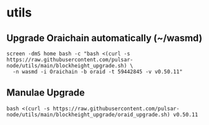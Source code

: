 
# utils

## Upgrade Oraichain automatically (~/wasmd)
```
screen -dmS home bash -c "bash <(curl -s https://raw.githubusercontent.com/pulsar-node/utils/main/blockheight_upgrade.sh) \
  -n wasmd -i Oraichain -b oraid -t 59442845 -v v0.50.11"
```


## Manulae Upgrade
```
bash <(curl -s https://raw.githubusercontent.com/pulsar-node/utils/main/blockheight_upgrade/oraid_upgrade.sh) v0.50.11
```
